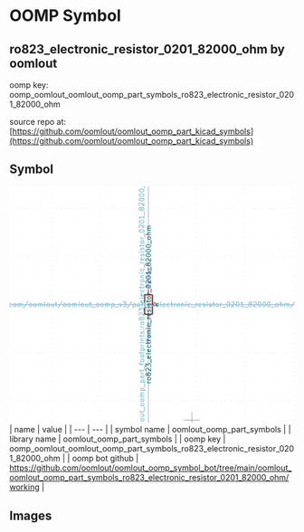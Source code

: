 # OOMP Symbol  
## ro823_electronic_resistor_0201_82000_ohm  by oomlout  
  
oomp key: oomp_oomlout_oomlout_oomp_part_symbols_ro823_electronic_resistor_0201_82000_ohm  
  
source repo at: [https://github.com/oomlout/oomlout_oomp_part_kicad_symbols](https://github.com/oomlout/oomlout_oomp_part_kicad_symbols)  
## Symbol  
  
[![working.png](working_600.png)](working.png)  
| name | value | 
| --- | --- | 
| symbol name | oomlout_oomp_part_symbols | 
| library name | oomlout_oomp_part_symbols | 
| oomp key | oomp_oomlout_oomlout_oomp_part_symbols_ro823_electronic_resistor_0201_82000_ohm | 
| oomp bot github | https://github.com/oomlout/oomlout_oomp_symbol_bot/tree/main/oomlout_oomlout_oomp_part_symbols_ro823_electronic_resistor_0201_82000_ohm/working | 
## Images  
